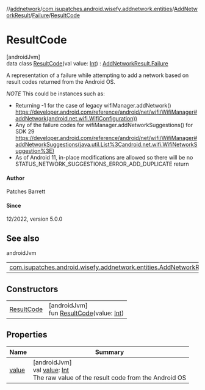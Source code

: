//[addnetwork](../../../../../index.md)/[com.isupatches.android.wisefy.addnetwork.entities](../../../index.md)/[AddNetworkResult](../../index.md)/[Failure](../index.md)/[ResultCode](index.md)

# ResultCode

[androidJvm]\
data class [ResultCode](index.md)(val value: [Int](https://kotlinlang.org/api/latest/jvm/stdlib/kotlin/-int/index.html)) : [AddNetworkResult.Failure](../index.md)

A representation of a failure while attempting to add a network based on result codes returned from the Android OS.

*NOTE* This could be instances such as:

- 
   Returning -1 for the case of legacy wifiManager.addNetwork() https://developer.android.com/reference/android/net/wifi/WifiManager#addNetwork(android.net.wifi.WifiConfiguration))
- 
   Any of the failure codes for wifiManager.addNetworkSuggestions() for SDK 29 https://developer.android.com/reference/android/net/wifi/WifiManager#addNetworkSuggestions(java.util.List%3Candroid.net.wifi.WifiNetworkSuggestion%3E)
- 
   As of Android 11, in-place modifications are allowed so there will be no STATUS_NETWORK_SUGGESTIONS_ERROR_ADD_DUPLICATE return

#### Author

Patches Barrett

#### Since

12/2022, version 5.0.0

## See also

androidJvm

| | |
|---|---|
| [com.isupatches.android.wisefy.addnetwork.entities.AddNetworkResult.Failure](../index.md) |  |

## Constructors

| | |
|---|---|
| [ResultCode](-result-code.md) | [androidJvm]<br>fun [ResultCode](-result-code.md)(value: [Int](https://kotlinlang.org/api/latest/jvm/stdlib/kotlin/-int/index.html)) |

## Properties

| Name | Summary |
|---|---|
| [value](value.md) | [androidJvm]<br>val [value](value.md): [Int](https://kotlinlang.org/api/latest/jvm/stdlib/kotlin/-int/index.html)<br>The raw value of the result code from the Android OS |
